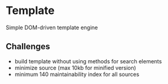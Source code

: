 # Template

Simple DOM-driven template engine

## Challenges

 - build template without using methods for search elements
 - minimize source (max 10kb for minified version)
 - minimum 140 maintainability index for all sources